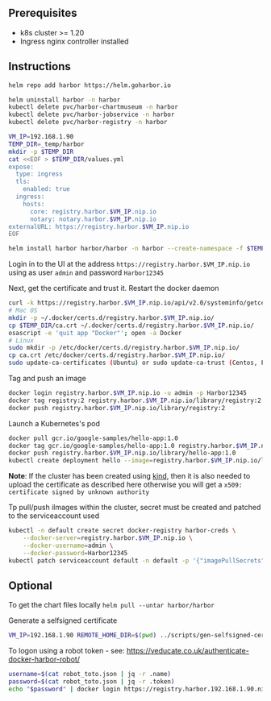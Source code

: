 ## Prerequisites

- k8s cluster >= 1.20
- Ingress nginx controller installed

## Instructions

```bash
helm repo add harbor https://helm.goharbor.io

helm uninstall harbor -n harbor
kubectl delete pvc/harbor-chartmuseum -n harbor
kubectl delete pvc/harbor-jobservice -n harbor
kubectl delete pvc/harbor-registry -n harbor

VM_IP=192.168.1.90
TEMP_DIR=_temp/harbor
mkdir -p $TEMP_DIR
cat <<EOF > $TEMP_DIR/values.yml
expose:
  type: ingress
  tls:
    enabled: true
  ingress:
    hosts:
      core: registry.harbor.$VM_IP.nip.io
      notary: notary.harbor.$VM_IP.nip.io
externalURL: https://registry.harbor.$VM_IP.nip.io
EOF

helm install harbor harbor/harbor -n harbor --create-namespace -f $TEMP_DIR/values.yml
```
Login in to the UI at the address `https://registry.harbor.$VM_IP.nip.io` using as user `admin` and password `Harbor12345`

Next, get the certificate and trust it. Restart the docker daemon
```bash
curl -k https://registry.harbor.$VM_IP.nip.io/api/v2.0/systeminfo/getcert > $TEMP_DIR/ca.crt
# Mac OS
mkdir -p ~/.docker/certs.d/registry.harbor.$VM_IP.nip.io/
cp $TEMP_DIR/ca.crt ~/.docker/certs.d/registry.harbor.$VM_IP.nip.io/
osascript -e 'quit app "Docker"'; open -a Docker
# Linux
sudo mkdir -p /etc/docker/certs.d/registry.harbor.$VM_IP.nip.io/
cp ca.crt /etc/docker/certs.d/registry.harbor.$VM_IP.nip.io/
sudo update-ca-certificates (Ubuntu) or sudo update-ca-trust (Centos, Fedora, RHEL)
```
Tag and push an image
```bash
docker login registry.harbor.$VM_IP.nip.io -u admin -p Harbor12345
docker tag registry:2 registry.harbor.$VM_IP.nip.io/library/registry:2
docker push registry.harbor.$VM_IP.nip.io/library/registry:2
```
Launch a Kubernetes's pod
```bash
docker pull gcr.io/google-samples/hello-app:1.0
docker tag gcr.io/google-samples/hello-app:1.0 registry.harbor.$VM_IP.nip.io/library/hello-app:1.0
docker push registry.harbor.$VM_IP.nip.io/library/hello-app:1.0
kubectl create deployment hello --image=registry.harbor.$VM_IP.nip.io/library/hello-app:1.0
```
**Note**: If the cluster has been created using [kind](https://kind.sigs.k8s.io/docs/user/private-registries/), then it is also needed to upload the certificate as described here otherwise you will get a `x509: certificate signed by unknown authority`

Tp pull/push ilmages within the cluster, secret must be created and patched to the serviceaccount used
```bash
kubectl -n default create secret docker-registry harbor-creds \
    --docker-server=registry.harbor.$VM_IP.nip.io \
    --docker-username=admin \
    --docker-password=Harbor12345
kubectl patch serviceaccount default -n default -p '{"imagePullSecrets": [{"name": "harbor-creds"}]}'
```
## Optional

To get the chart files locally
`helm pull --untar harbor/harbor`

Generate a selfsigned certificate
```bash
VM_IP=192.168.1.90 REMOTE_HOME_DIR=$(pwd) ../scripts/gen-selfsigned-cert.sh
```
To logon using a robot token - see: https://veducate.co.uk/authenticate-docker-harbor-robot/
```bash
username=$(cat robot_toto.json | jq -r .name)
password=$(cat robot_toto.json | jq -r .token)
echo "$password" | docker login https://registry.harbor.192.168.1.90.nip.io --username "$username" --password-stdin
```